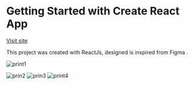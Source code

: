 # Getting Started with Create React App

<a href="https://monicabirsan.github.io/restaurant-js-app/">Visit site</a>

This project was created with ReactJs, designed is inspired from Figma .

![print1](https://user-images.githubusercontent.com/120646806/220344726-73e3f406-241c-4ee8-a154-f6e410befa52.png)

![prin2](https://user-images.githubusercontent.com/120646806/220346813-a013d40a-475b-4098-a861-5ec77e4168b8.png)
![prin3](https://user-images.githubusercontent.com/120646806/220346826-90c18ad7-fe48-4024-968c-c58b61da33f8.png)
![print4](https://user-images.githubusercontent.com/120646806/220346839-84de204f-921e-47bb-9cbf-c95bff3a6022.png)

